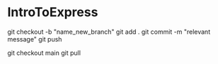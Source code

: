 # IntroToExpress

git checkout -b "name_new_branch"
git add .
git commit -m "relevant message"
git push

git checkout main
git pull

